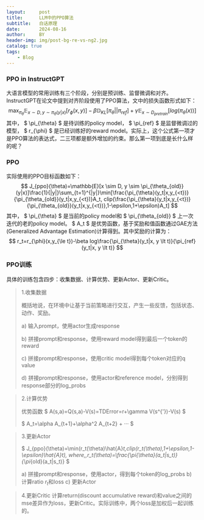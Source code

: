 ```yaml
---
layout:     post
title:      LLM中的PPO算法
subtitle:   白话原理
date:       2024-08-16
author:     BY
header-img: img/post-bg-re-vs-ng2.jpg
catalog: true
tags:
    - Blog
---
```


### PPO in InstructGPT
大语言模型的常用训练有三个阶段，分别是预训练、监督微调和对齐。InstructGPT在论文中提到对齐阶段使用了PPO算法，文中的损失函数形式如下：
$$
    \max_{\pi_{\theta}}\mathbb{E}_{x \sim D,y \sim \pi_{\theta}(y|x)}[r_{\phi}(x,y)]-\beta\mathbb{D}_{KL}[\pi_{\theta}||\pi_{ref}]+\gamma\mathbb{E}_{x \sim D_{pretrain}}[log(\pi_{\theta}(x))]
$$
其中，
$
\pi_{\theta}
$
是待训练的policy model，
$
\pi_{ref}
$
是监督微调过的模型，
$
r_{\phi}
$
是已经训练好的reward model。实际上，这个公式第一项才是PPO算法的表达式，二三项都是额外增加的约束。那么第一项到底是长什么样的呢？

### PPO
实际使用的PPO目标函数如下：
$$
J_{ppo}(\theta)=\mathbb{E}[x \sim D, y \sim \pi_{\theta_{old}}(y|x)]\frac{1}{|y|}\sum_{t=1}^{|y|}\min[\frac{\pi_{\theta}(y_t|x,y_{<t})}{\pi_{\theta_{old}}(y_t|x,y_{<t})}A_t, clip(\frac{\pi_{\theta}(y_t|x,y_{<t})}{\pi_{\theta_{old}}(y_t|x,y_{<t})},1-\epsilon,1+\epsilon)A_t]
$$
其中，
$
\pi_{\theta}
$
是当前的policy model和
$
\pi_{\theta_{old}}
$
上一次迭代的老的policy model。
$
A_t
$
是优势函数，基于奖励和值函数通过GAE方法(Generalized Advantage Estimation)计算得到。其中奖励的计算为：
$$
r_t=r_{\phi}(x,y_{\le t})-\beta log\frac{\pi_{\theta}(y_t|x, y \lt t)}{\pi_{ref}(y_t|x, y \lt t)}
$$

### PPO训练
具体的训练包含四步：收集数据、计算优势、更新Actor、更新Critic。

>1.收集数据
>
>概括地说，在环境中让基于当前策略进行交互，产生一些反馈，包括状态、动作、奖励。
>
>a) 输入prompt，使用actor生成response
>
>b) 拼接prompt和response，使用reward model得到最后一个token的reward
>
>c) 拼接prompt和response，使用critic model得到每个token对应的q value
>
>d) 拼接prompt和response，使用actor和reference model，分别得到response部分的log_probs

>2.计算优势
>
>优势函数
$
A(s,a)=Q(s,a)-V(s)=TDError=r+\gamma V(s^{'})-V(s)
$
>
>$
A_t=\alpha A_{t+1}+\alpha^2 A_{t+2} + ···
>$

>3.更新Actor
> 
>$
J_{ppo}(\theta)=\min(r_t(\theta)\hat{A}_t,clip(r_t(\theta),1+\epsilon,1-\epsilon)\hat{A}_t), where\,\,r_t(\theta)=\frac{\pi_{\theta}(a_t|s_t)}{\pi_{old}(a_t|s_t)}
>$
>
>a) 拼接prompt和response，使用actor，得到每个token的log_probs
>b) 计算ratio $r_t$和loss
>c) 更新Actor

>4.更新Critic
>计算return(discount accumulative reward)和value之间的mse差异作为loss，更新Critic。实际训练中，两个loss是加权后一起训练的。


